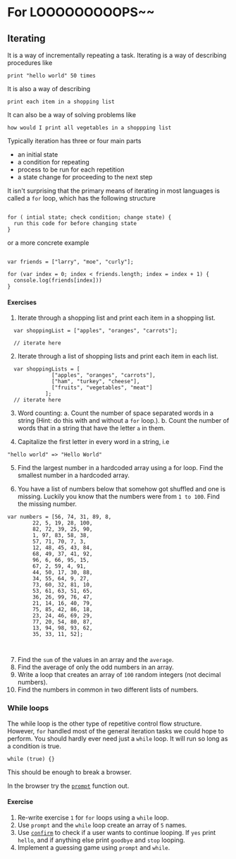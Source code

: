 # For LOOOOOOOOOPS~~

## Iterating

It is a way of incrementally repeating a task. Iterating is a way of describing procedures like

```
print "hello world" 50 times
```
It is also a way of describing

```
print each item in a shopping list
```

It can also be a way of solving problems like

```
how would I print all vegetables in a shoppping list
```


Typically iteration has three or four main parts

* an initial state
* a condition for repeating
* process to be run for each repetition
* a state change for proceeding to the next step

It isn't surprising that the primary means of iterating in most languages is called a `for` loop, which has the following structure

```

for ( intial state; check condition; change state) {
  run this code for before changing state
}

```


or a  more concrete example


```

var friends = ["larry", "moe", "curly"];

for (var index = 0; index < friends.length; index = index + 1) {
  console.log(friends[index]))
}

```

#### Exercises


1. Iterate through a shopping list and print each item in a shopping list.

  ```
    var shoppingList = ["apples", "oranges", "carrots"];

    // iterate here
  ```

2. Iterate through a list of shopping lists and print each item in each list.

  ```
    var shoppingLists = [
                ["apples", "oranges", "carrots"],
                ["ham", "turkey", "cheese"],
                ["fruits", "vegetables", "meat"]
              ];
    // iterate here
  ```


3. Word counting:
  a. Count the number of space separated words in a string (Hint: do this with and without a `for` loop.).
  b. Count the number of words that in a string that have the letter `a` in them.


4. Capitalize the first letter in every word in a string, i.e

  ```
  "hello world" => "Hello World"

  ```

5. Find the largest number in a hardcoded array using a for loop. Find the smallest number in a hardcoded array.


6. You have a list of numbers below that somehow got shuffled and one is missing. Luckily you know that the numbers were from `1 to 100`. Find the missing number.

  ```
  var numbers = [56, 74, 31, 89, 8,
          22, 5, 19, 28, 100,
          82, 72, 39, 25, 90,
          1, 97, 83, 58, 38,
          57, 71, 70, 7, 3,
          12, 48, 45, 43, 84,
          68, 49, 37, 41, 92,
          96, 6, 66, 95, 15,
          67, 2, 59, 4, 91,
          44, 50, 17, 30, 88,
          34, 55, 64, 9, 27,
          73, 60, 32, 81, 10,
          53, 61, 63, 51, 65,
          36, 26, 99, 76, 47,
          21, 14, 16, 40, 79,
          75, 85, 42, 86, 18,
          23, 24, 46, 69, 29,
          77, 20, 54, 80, 87,
          13, 94, 98, 93, 62,
          35, 33, 11, 52];



  ```

7. Find the `sum` of the values in an array and the `average`.
8. Find the average of only the odd numbers in an array.
9. Write a loop that creates an array of `100` random integers (not decimal numbers).
10. Find the numbers in common in two different lists of numbers.

### While loops

The while loop is the other type of repetitive control flow structure. However, `for` handled most of the general iteration tasks we could hope to perform. You should hardly ever need just a `while` loop. It will run so long as a condition is true.


```
while (true) {}

```

This should be enough to break a browser.

In the browser try the [`prompt`](https://developer.mozilla.org/en-US/docs/Web/API/Window.prompt) function out.


#### Exercise

1. Re-write exercise `1` for `for` loops using a `while` loop.
2. Use `prompt` and the `while` loop create an array of `5` names.
3. Use [`confirm`](https://developer.mozilla.org/en-US/docs/Web/API/Window.confirm) to check if a user wants to continue looping. If `yes` print `hello`, and if anything else print `goodbye` and `stop` looping.
4. Implement a guessing game using `prompt` and `while`.
